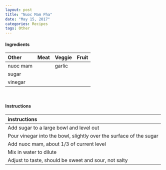 ```yaml
---
layout: post
title: "Nuoc Mam Pha"
date: "May 15, 2017"
categories: Recipes
tags: Other
---
```









#### Ingredients

<table class = "presenttab">
 <thead>
  <tr>
   <th style="text-align:left;"> Other </th>
   <th style="text-align:left;"> Meat </th>
   <th style="text-align:left;"> Veggie </th>
   <th style="text-align:left;"> Fruit </th>
  </tr>
 </thead>
<tbody>
  <tr>
   <td style="text-align:left;"> nuoc mam </td>
   <td style="text-align:left;">  </td>
   <td style="text-align:left;"> garlic </td>
   <td style="text-align:left;">  </td>
  </tr>
  <tr>
   <td style="text-align:left;"> sugar </td>
   <td style="text-align:left;">  </td>
   <td style="text-align:left;">  </td>
   <td style="text-align:left;">  </td>
  </tr>
  <tr>
   <td style="text-align:left;"> vinegar </td>
   <td style="text-align:left;">  </td>
   <td style="text-align:left;">  </td>
   <td style="text-align:left;">  </td>
  </tr>
</tbody>
</table>

<br>

#### Instructions

<table class = "presenttabnoh">
 <thead>
  <tr>
   <th style="text-align:left;"> instructions </th>
  </tr>
 </thead>
<tbody>
  <tr>
   <td style="text-align:left;"> Add sugar to a large bowl and level out </td>
  </tr>
  <tr>
   <td style="text-align:left;"> Pour vinegar into the bowl, slightly over the surface of the sugar </td>
  </tr>
  <tr>
   <td style="text-align:left;"> Add nuoc mam, about 1/3 of current level </td>
  </tr>
  <tr>
   <td style="text-align:left;"> Mix in water to dilute </td>
  </tr>
  <tr>
   <td style="text-align:left;"> Adjust to taste, should be sweet and sour, not salty </td>
  </tr>
</tbody>
</table>


